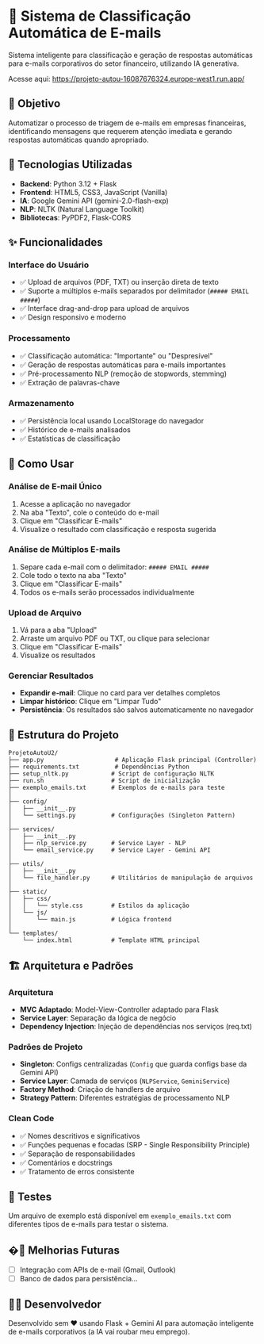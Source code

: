 # 📧 Sistema de Classificação Automática de E-mails

Sistema inteligente para classificação e geração de respostas automáticas para e-mails corporativos do setor financeiro, utilizando IA generativa.

Acesse aqui: https://projeto-autou-16087676324.europe-west1.run.app/

## 🎯 Objetivo

Automatizar o processo de triagem de e-mails em empresas financeiras, identificando mensagens que requerem atenção imediata e gerando respostas automáticas quando apropriado.

## 🚀 Tecnologias Utilizadas

- **Backend**: Python 3.12 + Flask
- **Frontend**: HTML5, CSS3, JavaScript (Vanilla)
- **IA**: Google Gemini API (gemini-2.0-flash-exp)
- **NLP**: NLTK (Natural Language Toolkit)
- **Bibliotecas**: PyPDF2, Flask-CORS

## ✨ Funcionalidades

### Interface do Usuário
- ✅ Upload de arquivos (PDF, TXT) ou inserção direta de texto
- ✅ Suporte a múltiplos e-mails separados por delimitador (`##### EMAIL #####`)
- ✅ Interface drag-and-drop para upload de arquivos
- ✅ Design responsivo e moderno

### Processamento
- ✅ Classificação automática: "Importante" ou "Despresível"
- ✅ Geração de respostas automáticas para e-mails importantes
- ✅ Pré-processamento NLP (remoção de stopwords, stemming)
- ✅ Extração de palavras-chave

### Armazenamento
- ✅ Persistência local usando LocalStorage do navegador
- ✅ Histórico de e-mails analisados
- ✅ Estatísticas de classificação

## 📝 Como Usar

### Análise de E-mail Único
1. Acesse a aplicação no navegador
2. Na aba "Texto", cole o conteúdo do e-mail
3. Clique em "Classificar E-mails"
4. Visualize o resultado com classificação e resposta sugerida

### Análise de Múltiplos E-mails
1. Separe cada e-mail com o delimitador: `##### EMAIL #####`
2. Cole todo o texto na aba "Texto"
3. Clique em "Classificar E-mails"
4. Todos os e-mails serão processados individualmente

### Upload de Arquivo
1. Vá para a aba "Upload"
2. Arraste um arquivo PDF ou TXT, ou clique para selecionar
3. Clique em "Classificar E-mails"
4. Visualize os resultados

### Gerenciar Resultados
- **Expandir e-mail**: Clique no card para ver detalhes completos
- **Limpar histórico**: Clique em "Limpar Tudo"
- **Persistência**: Os resultados são salvos automaticamente no navegador

## 📂 Estrutura do Projeto

```
ProjetoAutoU2/
├── app.py                    # Aplicação Flask principal (Controller)
├── requirements.txt          # Dependências Python
├── setup_nltk.py            # Script de configuração NLTK
├── run.sh                   # Script de inicialização
├── exemplo_emails.txt       # Exemplos de e-mails para teste
│
├── config/
│   ├── __init__.py
│   └── settings.py          # Configurações (Singleton Pattern)
│
├── services/
│   ├── __init__.py
│   ├── nlp_service.py       # Service Layer - NLP
│   └── email_service.py     # Service Layer - Gemini API
│
├── utils/
│   ├── __init__.py
│   └── file_handler.py      # Utilitários de manipulação de arquivos
│
├── static/
│   ├── css/
│   │   └── style.css        # Estilos da aplicação
│   └── js/
│       └── main.js          # Lógica frontend
│
└── templates/
    └── index.html           # Template HTML principal
```

## 🏗️ Arquitetura e Padrões

### Arquitetura
- **MVC Adaptado**: Model-View-Controller adaptado para Flask
- **Service Layer**: Separação da lógica de negócio
- **Dependency Injection**: Injeção de dependências nos serviços (req.txt)

### Padrões de Projeto
- **Singleton**: Configs centralizadas (`Config` que guarda configs base da Gemini API)
- **Service Layer**: Camada de serviços (`NLPService`, `GeminiService`)
- **Factory Method**: Criação de handlers de arquivo
- **Strategy Pattern**: Diferentes estratégias de processamento NLP

### Clean Code
- ✅ Nomes descritivos e significativos
- ✅ Funções pequenas e focadas (SRP - Single Responsibility Principle)
- ✅ Separação de responsabilidades
- ✅ Comentários e docstrings
- ✅ Tratamento de erros consistente

## 🧪 Testes

Um arquivo de exemplo está disponível em `exemplo_emails.txt` com diferentes tipos de e-mails para testar o sistema.

## �🚀 Melhorias Futuras

- [ ] Integração com APIs de e-mail (Gmail, Outlook)
- [ ] Banco de dados para persistência...

## 👨‍💻 Desenvolvedor

Desenvolvido sem ❤️ usando Flask + Gemini AI para automação inteligente de e-mails corporativos (a IA vai roubar meu emprego).
